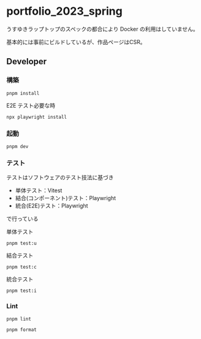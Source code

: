 # portfolio_2023_spring

うすゆきラップトップのスペックの都合により Docker の利用はしていません。

基本的には事前にビルドしているが、作品ページはCSR。


## Developer

### 構築

```
pnpm install
```

E2E テスト必要な時

```
npx playwright install
```

### 起動

```
pnpm dev
```

### テスト
テストはソフトウェアのテスト技法に基づき
- 単体テスト：Vitest
- 結合(コンポーネント)テスト：Playwright
- 統合(E2E)テスト：Playwright

で行っている


単体テスト

```
pnpm test:u
```

結合テスト

```
pnpm test:c
```

統合テスト

```
pnpm test:i
```

### Lint

```
pnpm lint
```

```
pnpm format
```
